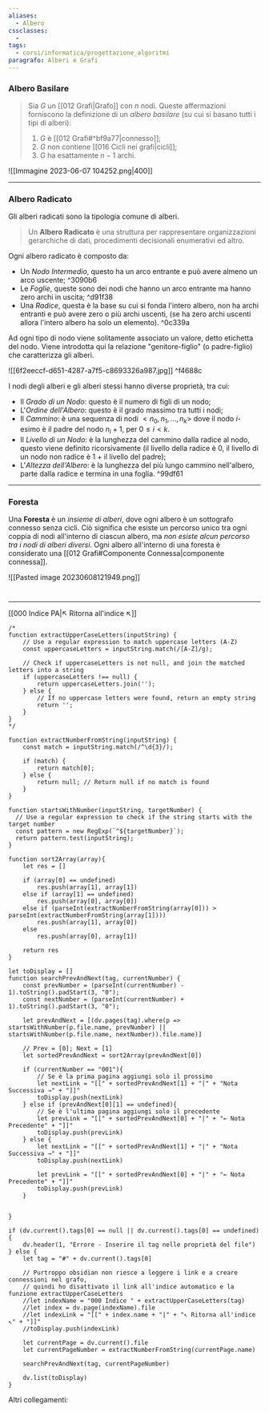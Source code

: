 ```yaml
---
aliases:
  - Albero
cssclasses:
  - 
tags:
  - corsi/informatica/progettazione_algoritmi
paragrafo: Alberi e Grafi
---
```


### Albero Basilare
>Sia $G$ un [[012 Grafi|Grafo]] con $n$ nodi. Queste affermazioni forniscono la definizione di un *albero basilare* (su cui si basano tutti i tipi di alberi):
>1. $G$ è [[012 Grafi#^bf9a77|connesso]];
>2. $G$ non contiene [[016 Cicli nei grafi|cicli]];
>3. $G$ ha esattamente $n-1$ archi.

![[Immagine 2023-06-07 104252.png|400]]

---
### Albero Radicato
Gli alberi radicati sono la tipologia comune di alberi.

>Un **Albero Radicato** è una struttura per rappresentare organizzazioni gerarchiche di dati, procedimenti decisionali enumerativi ed altro.

Ogni albero radicato è composto da:
- Un *Nodo Intermedio*, questo ha un arco entrante e può avere almeno un arco uscente; ^3090b6
- Le *Foglie*, queste sono dei nodi che hanno un arco entrante ma hanno zero archi in uscita; ^d91f38
- Una *Radice*, questa è la base su cui si fonda l'intero albero, non ha archi entranti e può avere zero o più archi uscenti, (se ha zero archi uscenti allora l'intero albero ha solo un elemento). ^0c339a

Ad ogni tipo di nodo viene solitamente associato un valore, detto etichetta del nodo.
Viene introdotta qui la relazione "genitore-figlio" (o padre-figlio) che caratterizza gli alberi.

![[6f2eeccf-d651-4287-a7f5-c8693326a987.jpg]] 
^f4688c

I nodi degli alberi e gli alberi stessi hanno diverse proprietà, tra cui:
- Il *Grado di un Nodo*: questo è il numero di figli di un nodo;
- L'*Ordine dell'Albero*: questo è il grado massimo tra tutti i nodi;
- Il *Cammino*: è una sequenza di nodi $<n_0,n_1,...,n_k>$ dove il nodo $i$-esimo è il padre del nodo $n_i+1$, per $0\leq i< k$.
- Il *Livello di un Nodo*: è la lunghezza del cammino dalla radice al nodo, questo viene definito ricorsivamente (il livello della radice è 0, il livello di un nodo non radice è $1$ + il livello del padre);
- L'*Altezza dell'Albero*: è la lunghezza del più lungo cammino nell'albero, parte dalla radice e termina in una foglia. ^99df61

---
### Foresta
Una **Foresta** è un *insieme di alberi*, dove ogni albero è un sottografo connesso senza cicli. Ciò significa che esiste un percorso unico tra ogni coppia di nodi all'interno di ciascun albero, ma *non esiste alcun percorso tra i nodi di alberi diversi*. Ogni albero all'interno di una foresta è considerato una [[012 Grafi#Componente Connessa|componente connessa]].

![[Pasted image 20230608121949.png]]

#

___
[[000 Indice PA|↖ Ritorna all'indice ↖]]

```dataviewjs
/*
function extractUpperCaseLetters(inputString) {
	// Use a regular expression to match uppercase letters (A-Z)
	const uppercaseLetters = inputString.match(/[A-Z]/g);
	
	// Check if uppercaseLetters is not null, and join the matched letters into a string
	if (uppercaseLetters !== null) {
		return uppercaseLetters.join('');
	} else {
	    // If no uppercase letters were found, return an empty string
	    return '';
	}
}
*/

function extractNumberFromString(inputString) {
	const match = inputString.match(/^\d{3}/);
	
	if (match) {
		return match[0];
	} else {
		return null; // Return null if no match is found
	}
}

function startsWithNumber(inputString, targetNumber) {
  // Use a regular expression to check if the string starts with the target number
  const pattern = new RegExp(`^${targetNumber}`);
  return pattern.test(inputString);
}

function sort2Array(array){
	let res = []
	
	if (array[0] == undefined)
		res.push(array[1], array[1])
	else if (array[1] == undefined)
		res.push(array[0], array[0])
	else if (parseInt(extractNumberFromString(array[0])) > parseInt(extractNumberFromString(array[1])))
		res.push(array[1], array[0])
	else
		res.push(array[0], array[1])
	
	return res
}

let toDisplay = []
function searchPrevAndNext(tag, currentNumber) {
	const prevNumber = (parseInt(currentNumber) - 1).toString().padStart(3, "0");
	const nextNumber = (parseInt(currentNumber) + 1).toString().padStart(3, "0");
	
	let prevAndNext = [(dv.pages(tag).where(p => startsWithNumber(p.file.name, prevNumber) || startsWithNumber(p.file.name, nextNumber)).file.name)]
	
	// Prev = [0]; Next = [1]
	let sortedPrevAndNext = sort2Array(prevAndNext[0])
	
	if (currentNumber == "001"){ 
		// Se è la prima pagina aggiungi solo il prossimo
		let nextLink = "[[" + sortedPrevAndNext[1] + "|" + "Nota Successiva →" + "]]"
		toDisplay.push(nextLink)
	} else if (prevAndNext[0][1] == undefined){
		// Se è l'ultima pagina aggiungi solo il precedente
		let prevLink = "[[" + sortedPrevAndNext[0] + "|" + "← Nota Precedente" + "]]"
		toDisplay.push(prevLink)
	} else {
		let nextLink = "[[" + sortedPrevAndNext[1] + "|" + "Nota Successiva →" + "]]"
		toDisplay.push(nextLink)
		
		let prevLink = "[[" + sortedPrevAndNext[0] + "|" + "← Nota Precedente" + "]]"
		toDisplay.push(prevLink)
	}
	
	
}

if (dv.current().tags[0] == null || dv.current().tags[0] == undefined){
	dv.header(1, "Errore - Inserire il tag nelle proprietà del file")
} else {
	let tag = "#" + dv.current().tags[0]

	// Purtroppo obsidian non riesce a leggere i link e a creare connessioni nel grafo,
	// quindi ho disattivato il link all'indice automatico e la funzione extractUpperCaseLetters
	//let indexName = "000 Indice " + extractUpperCaseLetters(tag)
	//let index = dv.page(indexName).file
	//let indexLink = "[[" + index.name + "|" + "↖ Ritorna all'indice ↖" + "]]"
	//toDisplay.push(indexLink)
	
	let currentPage = dv.current().file
	let currentPageNumber = extractNumberFromString(currentPage.name)
	
	searchPrevAndNext(tag, currentPageNumber)
	
	dv.list(toDisplay)
}
```

Altri collegamenti: 